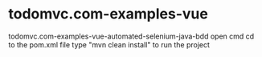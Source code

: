 # todomvc.com-examples-vue
todomvc.com-examples-vue-automated-selenium-java-bdd
open cmd
cd to the pom.xml file
type "mvn clean install" to run the project
